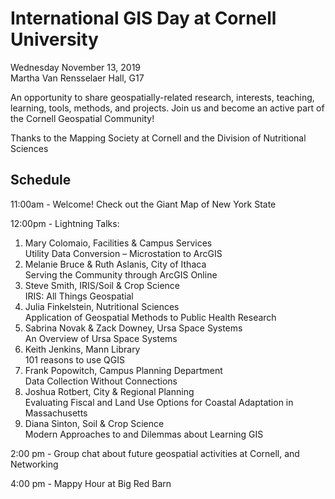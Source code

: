 # International GIS Day at Cornell University

Wednesday November 13, 2019 \
Martha Van Rensselaer Hall, G17

An opportunity to share geospatially-related research, interests, teaching, learning, tools, methods, and projects.  Join us and become an active part of the Cornell Geospatial Community! 

Thanks to the Mapping Society at Cornell and the Division of Nutritional Sciences

## Schedule

11:00am - Welcome! Check out the Giant Map of New York State

12:00pm	- Lightning Talks:

1. Mary Colomaio, Facilities & Campus Services \
Utility Data Conversion – Microstation to ArcGIS
2. Melanie Bruce & Ruth Aslanis, City of Ithaca \
Serving the Community through ArcGIS Online
3. Steve Smith, IRIS/Soil & Crop Science \
IRIS: All Things Geospatial
4. Julia Finkelstein, Nutritional Sciences \
Application of Geospatial Methods to Public Health Research
5. Sabrina Novak & Zack Downey, Ursa Space Systems \
An Overview of Ursa Space Systems
6. Keith Jenkins, Mann Library \
101 reasons to use QGIS
7. Frank Popowitch, Campus Planning Department \
Data Collection Without Connections
8. Joshua Rotbert, City & Regional Planning \
Evaluating Fiscal and Land Use Options for Coastal Adaptation in Massachusetts
9. Diana Sinton, Soil & Crop Science \
Modern Approaches to and Dilemmas about Learning GIS

2:00 pm	- Group chat about future geospatial activities at Cornell, and Networking

4:00 pm	- Mappy Hour at Big Red Barn
